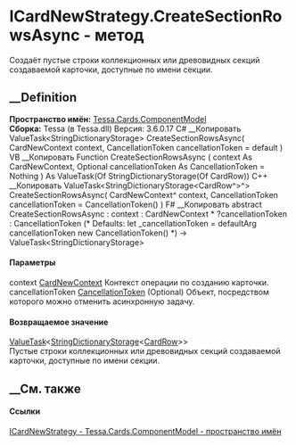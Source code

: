 # ICardNewStrategy.CreateSectionRowsAsync - метод
Создаёт пустые строки коллекционных или древовидных секций создаваемой
карточки, доступные по имени секции.
## __Definition
 **Пространство имён:**
[Tessa.Cards.ComponentModel](N_Tessa_Cards_ComponentModel.htm)  
 **Сборка:** Tessa (в Tessa.dll) Версия: 3.6.0.17
C# __Копировать
    ValueTask<StringDictionaryStorage<CardRow>> CreateSectionRowsAsync(
    	CardNewContext context,
    	CancellationToken cancellationToken = default
    )
VB __Копировать
     Function CreateSectionRowsAsync ( 
    	context As CardNewContext,
    	Optional cancellationToken As CancellationToken = Nothing
    ) As ValueTask(Of StringDictionaryStorage(Of CardRow))
C++ __Копировать
    ValueTask<StringDictionaryStorage<CardRow^>^> CreateSectionRowsAsync(
    	CardNewContext^ context, 
    	CancellationToken cancellationToken = CancellationToken()
    )
F# __Копировать
     abstract CreateSectionRowsAsync : 
            context : CardNewContext * 
            ?cancellationToken : CancellationToken 
    (* Defaults:
            let _cancellationToken = defaultArg cancellationToken new CancellationToken()
    *)
    -> ValueTask<StringDictionaryStorage<CardRow>> 
#### Параметры
context [CardNewContext](T_Tessa_Cards_ComponentModel_CardNewContext.htm)
    Контекст операции по созданию карточки.
cancellationToken
[CancellationToken](https://learn.microsoft.com/dotnet/api/system.threading.cancellationtoken)
(Optional)
    Объект, посредством которого можно отменить асинхронную задачу.
#### Возвращаемое значение
[ValueTask](https://learn.microsoft.com/dotnet/api/system.threading.tasks.valuetask-1)<[StringDictionaryStorage](T_Tessa_Platform_Storage_StringDictionaryStorage_1.htm)<[CardRow](T_Tessa_Cards_CardRow.htm)>>  
Пустые строки коллекционных или древовидных секций создаваемой карточки,
доступные по имени секции.
## __См. также
#### Ссылки
[ICardNewStrategy - ](T_Tessa_Cards_ComponentModel_ICardNewStrategy.htm)
[Tessa.Cards.ComponentModel - пространство
имён](N_Tessa_Cards_ComponentModel.htm)
